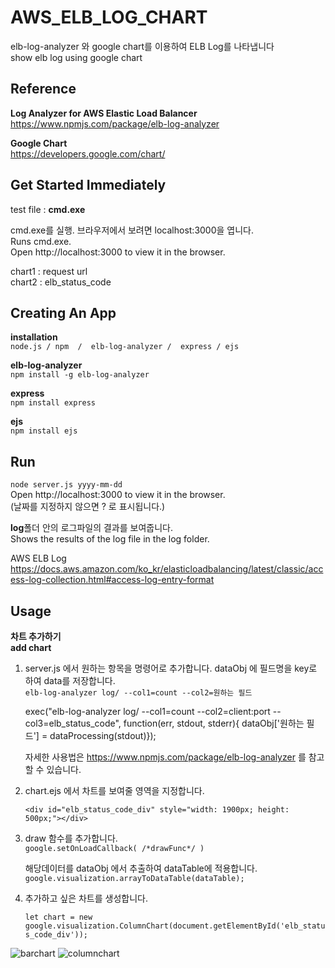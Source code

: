 # AWS_ELB_LOG_CHART  
elb-log-analyzer 와 google chart를 이용하여 ELB Log를 나타냅니다    
show elb log using google chart      









## Reference  
**Log Analyzer for AWS Elastic Load Balancer**  
https://www.npmjs.com/package/elb-log-analyzer  

**Google Chart**  
https://developers.google.com/chart/      






## Get Started Immediately
test file : **cmd.exe**

cmd.exe를 실행. 브라우저에서 보려면 localhost:3000을 엽니다.  
Runs cmd.exe.  
Open http://localhost:3000 to view it in the browser.  

chart1 : request url  
chart2 : elb_status_code





## Creating An App
**installation**  
```node.js / npm  /  elb-log-analyzer /  express / ejs```  


**elb-log-analyzer**  
```npm install -g elb-log-analyzer```

**express**   
```npm install express```  

**ejs**  
```npm install ejs```


## Run 
```node server.js yyyy-mm-dd```  
Open http://localhost:3000 to view it in the browser.  
(날짜를 지정하지 않으면 ? 로 표시됩니다.)


**log**폴더 안의 로그파일의 결과를 보여줍니다.  
Shows the results of the log file in the log folder.  

AWS ELB Log  
https://docs.aws.amazon.com/ko_kr/elasticloadbalancing/latest/classic/access-log-collection.html#access-log-entry-format      

## Usage  
**차트 추가하기**  
**add chart**  
1. server.js 에서 원하는 항목을 명령어로 추가합니다. dataObj 에 필드명을 key로 하여 data를 저장합니다.  
```elb-log-analyzer log/ --col1=count --col2=원하는 필드```


    exec("elb-log-analyzer log/ --col1=count --col2=client:port --col3=elb_status_code", function(err, stdout, stderr){
    dataObj['원하는 필드'] = dataProcessing(stdout)});
        

     
    자세한 사용법은 https://www.npmjs.com/package/elb-log-analyzer 를 참고할 수 있습니다.   

2. chart.ejs 에서 차트를 보여줄 영역을 지정합니다.   

    ```<div id="elb_status_code_div" style="width: 1900px; height: 500px;"></div>```   


3. draw 함수를 추가합니다.  
```google.setOnLoadCallback( /*drawFunc*/ )```  

    해당데이터를 dataObj 에서 추출하여 dataTable에 적용합니다.  
```google.visualization.arrayToDataTable(dataTable); ``` 


3. 추가하고 싶은 차트를 생성합니다.  

    ```let chart = new google.visualization.ColumnChart(document.getElementById('elb_status_code_div'));```    








![barchart](https://user-images.githubusercontent.com/54760467/71670514-67144900-2db3-11ea-9715-b96ddd54404f.PNG)
![columnchart](https://user-images.githubusercontent.com/54760467/71670519-6976a300-2db3-11ea-8c7b-5c25823a14f2.PNG)
